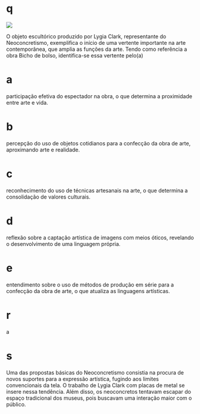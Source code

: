 # q
![](https://firebasestorage.googleapis.com/v0/b/firebase-enemio.appspot.com/o/questoes%2F255%2F19213e84-d6ba-300d-4bd0-59018d16ce7a.png?alt=media\&token=6bc56bde-c9e2-49d6-b842-08e265acd232)

O objeto escultórico produzido por Lygia Clark, representante do Neoconcretismo, exemplifica o início de uma vertente importante na arte contemporânea, que amplia as funções da arte. Tendo como referência a obra Bicho de bolso, identifica-se essa vertente pelo(a)

# a
participação efetiva do espectador na obra, o que determina a proximidade entre arte e vida.

# b
percepção do uso de objetos cotidianos para a confecção da obra de arte, aproximando arte e realidade.

# c
reconhecimento do uso de técnicas artesanais na arte, o que determina a consolidação de valores culturais.

# d
reflexão sobre a captação artística de imagens com meios óticos, revelando o desenvolvimento de uma linguagem própria.

# e
entendimento sobre o uso de métodos de produção em série para a confecção da obra de arte, o que atualiza as linguagens artísticas.

# r
a

# s
Uma das propostas básicas do Neoconcretismo consistia na procura de novos suportes para a expressão artística, fugindo aos limites convencionais da tela. O trabalho de Lygia Clark com placas de metal se insere nessa tendência. Além disso, os neoconcretos tentavam escapar do espaço tradicional dos museus, pois buscavam uma interação maior com o público.
